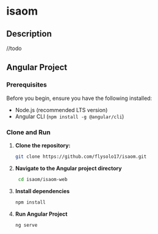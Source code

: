 # isaom

## Description

//todo

## Angular Project

### Prerequisites

Before you begin, ensure you have the following installed:

- Node.js (recommended LTS version)
- Angular CLI (`npm install -g @angular/cli`)

### Clone and Run

1. **Clone the repository:**

   ```bash
   git clone https://github.com/flysolo17/isaom.git

   ```

2. **Navigate to the Angular project directory**

   ```bash
    cd isaom/isaom-web
   ```

3. **Install dependencies**

   ```bash
   npm install
   ```

4. **Run Angular Project**

   ```bash
   ng serve
   ```

```

```

